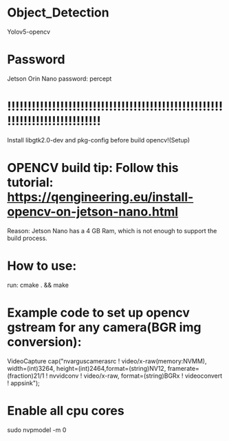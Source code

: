 # Object_Detection
Yolov5-opencv
# Password
Jetson Orin Nano password: percept
# !!!!!!!!!!!!!!!!!!!!!!!!!!!!!!!!!!!!!!!!!!!!!!!!!!!!!!!!!!!!!!!!!!!!!!!!!!!!
Install libgtk2.0-dev and pkg-config before build opencv!(Setup)

# OPENCV build tip: Follow this tutorial: https://qengineering.eu/install-opencv-on-jetson-nano.html
Reason: Jetson Nano has a 4 GB Ram, which is not enough to support the build process.
# How to use:
run: cmake . && make
# Example code to set up opencv gstream for any camera(BGR img conversion):
VideoCapture cap("nvarguscamerasrc ! video/x-raw(memory:NVMM), width=(int)3264, height=(int)2464,format=(string)NV12, framerate=(fraction)21/1 ! nvvidconv ! video/x-raw, format=(string)BGRx ! videoconvert ! appsink");
# Enable all cpu cores
sudo nvpmodel -m 0

